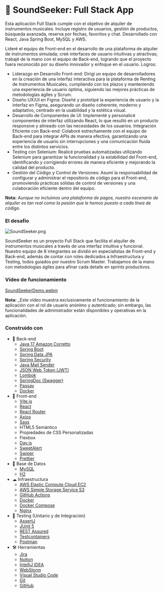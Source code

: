 # 🎵 SoundSeeker: Full Stack App

Esta aplicación Full Stack cumple con el objetivo de alquiler de instrumentos musicales. Incluye registro de
usuarios, gestión de productos, búsqueda avanzada, reserva por fechas, favoritos y chat. Desarrollado con React, Java
Spring Boot, MySQL y AWS.

Lideré el equipo de Front-end en el desarrollo de una plataforma de alquiler de instrumentos simulada; creé interfaces de usuario intuitivas y atractivas; trabajé de la mano con el equipo de Back-end, logrando que el proyecto fuera reconocido por su diseño innovador y enfoque en el usuario.
Logros:
- Liderazgo en Desarrollo Front-end: Dirigí un equipo de desarrolladores en la creación de una interfaz interactiva para la plataforma de Renting de Instrumentos Musicales, cumpliendo con los plazos y manteniendo una experiencia de usuario óptima, siguiendo las mejores prácticas de metodologías ágiles y Scrum.
- Diseño UX/UI en Figma: Diseñé y prototipé la experiencia de usuario y la interfaz en Figma, asegurando un diseño coherente, moderno y adaptativo, centrado en la usabilidad y la estética visual.
- Desarrollo de Componentes de UI: Implementé y personalicé componentes de interfaz utilizando React, lo que resultó en un producto responsive y alineado con las necesidades de los usuarios.
Integración Eficiente con Back-end: Colaboré estrechamente con el equipo de Back-end para integrar APIs de manera efectiva, garantizando una experiencia de usuario sin interrupciones y una comunicación fluida entre los distintos servicios.
- Testing con Selenium: Realicé pruebas automatizadas utilizando Selenium para garantizar la funcionalidad y la estabilidad del Front-end, identificando y corrigiendo errores de manera eficiente y mejorando la calidad del producto.
- Gestión del Código y Control de Versiones: Asumí la responsabilidad de configurar y administrar el repositorio de código para el Front-end, promoviendo prácticas sólidas de control de versiones y una colaboración eficiente dentro del equipo.

**Nota:** _Aunque no incluimos una plataforma de pagos, nuestro escenario de alquiler es tan real como la pasión que le
hemos puesto a cada línea de código._


### El desafío

![SoundSeeker.png](SoundSeeker.png)

SoundSeeker es un proyecto Full Stack que facilita el alquiler de instrumentos musicales a través de una interfaz
intuitiva y funcional. Nuestro equipo de 8 integrantes se dividió en especialistas de Front-end y Back-end, además
de contar con roles dedicados a Infraestructura y Testing, todos guiados por nuestro Scrum Master. Trabajamos de la mano
con metodologías ágiles para afinar cada detalle en sprints productivos.

### Vídeo de funcionamiento

[SoundSeekerDemo.webm](https://github.com/DavidGMont/soundseeker/assets/106042108/82422059-0977-4271-b0cd-d6ccf2a3db5c)

**Nota:** _Este vídeo muestra exclusivamente el funcionamiento de la aplicación con el rol de usuario anónimo y
autenticado; sin embargo, las funcionalidades de administrador están disponibles y operativas en la aplicación.



### Construido con

- 🧠 Back-end
    - [Java 17 Amazon Corretto](https://aws.amazon.com/es/corretto/)
    - [Spring Boot](https://spring.io/projects/spring-boot)
    - [Spring Data JPA](https://spring.io/projects/spring-data-jpa)
    - [Spring Security](https://spring.io/projects/spring-security)
    - [Java Mail Sender](https://docs.spring.io/spring-framework/reference/integration/email.html)
    - [JSON Web Token (JWT)](https://jwt.io/)
    - [Lombok](https://projectlombok.org/)
    - [SpringDoc (Swagger)](https://springdoc.org/)
    - [Passay](https://www.passay.org/reference/)
    - [Docker](https://www.docker.com/)
- 🎨 Front-end
    - [Vite.js](https://vitejs.dev/)
    - [React](https://react.dev/)
    - [React Router](https://reactrouter.com/en/main)
    - [Axios](https://axios-http.com/)
    - [Sass](https://sass-lang.com/)
    - HTML5 Semántico
    - Propiedades de CSS Personalizadas
    - Flexbox
    - [Day.js](https://day.js.org/)
    - [SweetAlert](https://sweetalert.js.org/)
    - [Swiper](https://swiperjs.com/)
    - [Prettier](https://prettier.io/)
- 💾 Base de Datos
    - [MySQL](https://www.mysql.com/)
    - [H2](https://h2database.com/html/main.html)
- ☁ Infraestructura
    - [AWS Elastic Compute Cloud EC2](https://aws.amazon.com/es/ec2/)
    - [AWS Simple Storage Service S3](https://aws.amazon.com/es/s3/)
    - [GitHub Actions](https://github.com/features/actions)
    - [Docker](https://www.docker.com/)
    - [Docker Compose](https://docs.docker.com/compose/)
    - [Nginx](https://www.nginx.com/)
- 🧪 Testing (Unitario y de Integración)
    - [AssertJ](https://assertj.github.io/doc/)
    - [JUnit 5](https://junit.org/junit5/)
    - [REST Assured](https://rest-assured.io/)
    - [Testcontainers](https://testcontainers.com/)
    - [Postman](https://www.postman.com/)
- 🛠 Herramientas
    - [Jira](https://www.atlassian.com/es/software/jira)
    - [Notion](https://www.notion.so/es-es)
    - [IntelliJ IDEA](https://www.jetbrains.com/idea/)
    - [WebStorm](https://www.jetbrains.com/webstorm/)
    - [Visual Studio Code](https://code.visualstudio.com/)
    - [Git](https://git-scm.com/)
    - [GitHub](https://www.github.com/)

